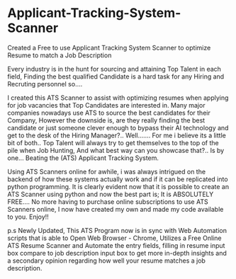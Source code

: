 # Applicant-Tracking-System-Scanner
Created a Free to use Applicant Tracking System Scanner to optimize Resume to match a Job Description

Every industry is in the hunt for sourcing and attaining Top Talent in each field, Finding the best qualified Candidate is a hard task for any Hiring and Recruting personnel so....

I created this ATS Scanner to assist with optimizing resumes when applying for job vacancies that Top Candidates are interested in. Many major companies nowadays use ATS to source the best candidates for their Company, However the downside is, are they really finding the best candidate or just someone clever enough to bypass their AI technology and get to the desk of the Hiring Manager?.. Well....... For me i believe its a little bit of both.. Top Talent will always try to get themselves to the top of the pile when Job Hunting, And what best way can you showcase that?.. Is by one... Beating the (ATS) Applicant Tracking System.

Using ATS Scanners online for awhile, i was always intrigued on the backend of how these systems actually work and if it can be replicated into python programming. It is clearly evident now that it is possible to create an ATS Scanner using python and now the best part is; It is ABSOLUTELY FREE.... No more having to purchase online subscriptions to use ATS Scanners online, I now have created my own and made my code available to you. Enjoy!!

p.s Newly Updated, This ATS Program now is in sync with Web Automation scripts that is able to Open Web Browser - Chrome, Utilizes a Free Online ATS Resume Scanner and Automate the entry fields, filling in resume input box compare to job description input box to get more in-depth insights and a secondary opinion regarding how well your resume matches a job description.

